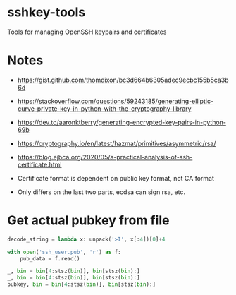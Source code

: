 # sshkey-tools
Tools for managing OpenSSH keypairs and certificates


# Notes
- https://gist.github.com/thomdixon/bc3d664b6305adec9ecbc155b5ca3b6d
- https://stackoverflow.com/questions/59243185/generating-elliptic-curve-private-key-in-python-with-the-cryptography-library
- https://dev.to/aaronktberry/generating-encrypted-key-pairs-in-python-69b
- https://cryptography.io/en/latest/hazmat/primitives/asymmetric/rsa/
- https://blog.ejbca.org/2020/05/a-practical-analysis-of-ssh-certificate.html

- Certificate format is dependent on public key format, not CA format
- Only differs on the last two parts, ecdsa can sign rsa, etc.
 


# Get actual pubkey from file
```python
decode_string = lambda x: unpack('>I', x[:4])[0]+4

with open('ssh_user.pub', 'r') as f:
    pub_data = f.read()

_, bin = bin[4:stsz(bin)], bin[stsz(bin):]
_, bin = bin[4:stsz(bin)], bin[stsz(bin):]
pubkey, bin = bin[4:stsz(bin)], bin[stsz(bin):]
```

